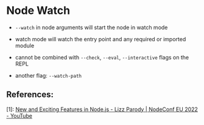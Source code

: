 # Node Watch

- `--watch` in node arguments will start the node in watch mode
- watch mode will watch the entry point and any required or imported module
- cannot be combined with `--check`, `--eval`, `--interactive` flags on the REPL

- another flag: `--watch-path`

## References:

[1]: [New and Exciting Features in Node.js - Lizz Parody | NodeConf EU 2022 - YouTube](https://www.youtube.com/watch?v=HssUpyhdInU)